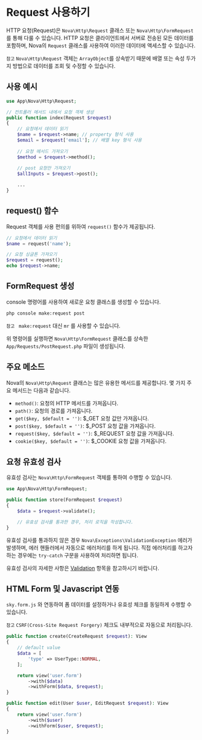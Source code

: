 # Request 사용하기

HTTP 요청(Request)은 `Nova\Http\Request` 클래스 또는 `Nova\Http\FormRequest` 를 통해 다룰 수 있습니다.
HTTP 요청은 클라이언트에서 서버로 전송된 모든 데이터를 포함하며, Nova의 `Request` 클래스를 사용하여 이러한 데이터에 액세스할 수 있습니다.

`참고` `Nova\Http\Request` 객체는 `ArrayObject`를 상속받기 때문에 배열 또는 속성 두가지 방법으로 데이터를 조회 및 수정할 수 있습니다.

## 사용 예시

```php
use App\Nova\Http\Request;

// 컨트롤러 메서드 내에서 요청 객체 생성
public function index(Request $request)
{
    // 요청에서 데이터 읽기
    $name = $request->name; // property 형식 사용
    $email = $request['email']; // 배열 key 형식 사용
    
    // 요청 메서드 가져오기
    $method = $request->method();
    
    // post 요청만 가져오기
    $allInputs = $request->post();

    ...
}
```

## request() 함수

Request 객체를 사용 편의를 위하여 `request()` 함수가 제공됩니다.

```php
// 요청에서 데이터 읽기
$name = request('name');

// 요청 싱글톤 가져오기
$request = request();
echo $request->name;
```

## FormRequest 생성

console 명령어를 사용하여 새로운 요청 클래스를 생성할 수 있습니다.

```bash
php console make:request post
```

`참고 ` `make:request` 대신 `mr` 를 사용할 수 있습니다.

위 명령어를 실행하면 `Nova\Http\FormRequest` 클래스를 상속한 `App/Requests/PostRequest.php` 파일이 생성됩니다.


## 주요 메소드

Nova의 `Nova\Http\Request` 클래스는 많은 유용한 메서드를 제공합니다. 몇 가지 주요 메서드는 다음과 같습니다.

- `method()`: 요청의 HTTP 메서드를 가져옵니다.
- `path()`: 요청의 경로를 가져옵니다.
- `get($key, $default = '')`: $_GET 요청 값만 가져옵니다.
- `post($key, $default = '')`: $_POST 요청 값을 가져옵니다.
- `request($key, $default = '')`: $_REQUEST 요청 값을 가져옵니다.
- `cookie($key, $default = '')`: $_COOKIE 요청 값을 가져옵니다.


## 요청 유효성 검사

유효성 검사는 `Nova\Http\FormRequest` 객체를 통하여 수행할 수 있습니다.

```php
use App\Nova\Http\FormRequest;

public function store(FormRequest $request)
{
    $data = $request->validate();

    // 유효성 검사를 통과한 경우, 처리 로직을 작성합니다.
}
```

유효성 검사를 통과하지 않은 경우 `Nova\Exceptions\ValidationException` 에러가 발생하며, 에러 핸들러에서 자동으로 에러처리를 하게 됩니다.
직접 에러처리를 하고자 하는 경우에는 `try-catch` 구문을 사용하여 처리하면 됩니다.

유효성 검사의 자세한 사항은 [Validation](validatation.md) 항목을 참고하시기 바랍니다.


## HTML Form 및 Javascript 연동

`sky.form.js` 와 연동하여 폼 데이터를 설정하거나 유효성 체크를 동일하게 수행할 수 있습니다.

`참고` `CSRF(Cross-Site Request Forgery)` 체크도 내부적으로 자동으로 처리됩니다.

```php
public function create(CreateRequest $request): View
{
    // default value
    $data = [
        'type' => UserType::NORMAL,
    ];

    return view('user.form')
        ->with($data)
        ->withForm($data, $request);
}

public function edit(User $user, EditRequest $request): View
{
    return view('user.form')
        ->with($user)
        ->withForm($user, $request);
}
```
